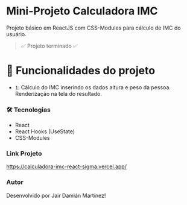 # Mini-Projeto Calculadora IMC

Projeto básico em ReactJS com CSS-Modules para cálculo de IMC do usuário.

> :white_check_mark: Projeto terminado :white_check_mark:

# :hammer: Funcionalidades do projeto

- `1`: Cálculo do IMC inserindo os dados altura e peso da pessoa. Renderização na tela do resultado.


### 🛠 Tecnologias
- React
- React Hooks (UseState)
- CSS-Modules

### Link Projeto
https://calculadora-imc-react-sigma.vercel.app/

### Autor
Desenvolvido por Jair Damián Martínez!